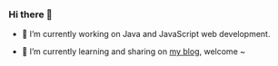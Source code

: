 ### Hi there 👋

- 🔭 I’m currently working on Java and JavaScript web development.

- 🌱 I’m currently learning and sharing on [my blog](https://cadecode.top/), welcome ~



